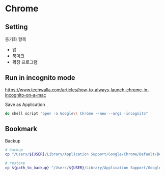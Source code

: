 # Chrome

## Setting

동기화 항목

- 앱
- 북마크
- 확장 프로그램

## Run in incognito mode

https://www.techwalla.com/articles/how-to-always-launch-chrome-in-incognito-on-a-mac

Save as Application

```sh
do shell script "open -a Google\\ Chrome --new --args -incognito"
```

## Bookmark

Backup

```sh
# backup
cp "/Users/${USER}/Library/Application Support/Google/Chrome/Default/Bookmarks" ${path_to_backup}

# restore
cp ${path_to_backup} "/Users/${USER}/Library/Application Support/Google/Chrome/Default/Bookmarks"
```

